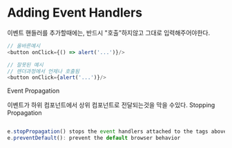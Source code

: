 

# Adding Event Handlers


이벤트 핸들러를 추가할때에는, 반드시 "호출"하지않고
그대로 입력해주어야한다.

```js
// 올바른예시
<button onClick={() => alert('...')}/>

// 잘못된 예시
// 렌더과정에서 언제나 호출됨
<button onClick={alert('...')}/>

```


Event Propagation

이벤트가 하위 컴포넌트에서 상위 컴포넌트로 전달되는것을 막을 수있다.
Stopping Propagation
```js

e.stopPropagation() stops the event handlers attached to the tags above from firing
e.preventDefault(): prevent the default browser behavior
```